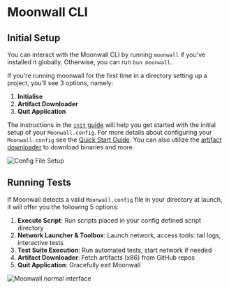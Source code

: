 # Moonwall CLI

## Initial Setup

You can interact with the Moonwall CLI by running `moonwall` if you've installed it globally. Otherwise, you can run `bun moonwall`. 

If you're running moonwall for the first time in a directory setting up a project, you'll see 3 options, namely: 

1. **Initialise**
2. **Artifact Downloader**
3. **Quit Application** 

The instructions in the [`init` guide](/guide/cmd/init) will help you get started with the initial setup of your `Moonwall.config`. For more details about configuring your `Moonwall.config` see the [Quick Start Guide](/guide/test/quick-start). You can also utilize the [artifact downloader](/guide/util/common) to download binaries and more.

![Config File Setup](/cli-setup.png)

## Running Tests

If Moonwall detects a valid `Moonwall.config` file in your directory at launch, it will offer you the following 5 options: 

1. **Execute Script**: Run scripts placed in your config defined script directory
2. **Network Launcher & Toolbox**: Launch network, access tools: tail logs, interactive tests
3. **Test Suite Execution**: Run automated tests, start network if needed
4. **Artifact Downloader**: Fetch artifacts (x86) from GitHub repos
5. **Quit Application**: Gracefully exit Moonwall

![Moonwall normal interface](/cli-normal.png)